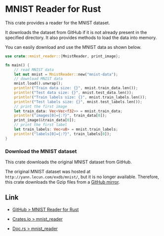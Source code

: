 # MNIST Reader for Rust

This crate provides a reader for the MNIST dataset.

It downloads the dataset from GitHub if it is not already present in the specified directory. It also provides methods to load the data into memory.

You can easily download and use the MNIST data as shown below.

```rust
use crate::mnist_reader::{MnistReader, print_image};

fn main() {
    // read MNIST data
    let mut mnist = MnistReader::new("mnist-data");
    // download MNIST data
    mnist.load().unwrap();
    println!("Train data size: {}", mnist.train_data.len());
    println!("Test data size: {}", mnist.test_data.len());
    println!("Train labels size: {}", mnist.train_labels.len());
    println!("Test labels size: {}", mnist.test_labels.len());
    // print the first image
    let train_data: Vec<Vec<f32>> = mnist.train_data;
    println!("images[0]={:?}", train_data[0]);
    print_image(&train_data[0]);
    // print the first label
    let train_labels: Vec<u8> = mnist.train_labels;
    println!("labels[0]={:?}", train_labels[0]);
}
```

### Download the MNIST dataset

This crate downloads the original MNIST dataset from GitHub. 

The original MNIST dataset was hosted at `http://yann.lecun.com/exdb/mnist/`, but it is no longer available. Therefore, this crate downloads the Gzip files from a [GitHub mirror](https://github.com/fgnt/mnist).


## Link

- [GitHub > MNIST Reader for Rust](https://github.com/kujirahand/mnist_reader-rust)

- [Crates.io > mnist_reader](https://crates.io/crates/mnist_reader)
- [Doc.rs > mnist_reader](https://docs.rs/mnist_reader/)
